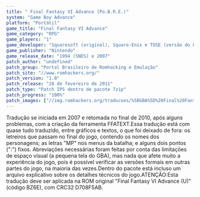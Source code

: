 ```yaml
---
title: " Final Fantasy VI Advance (Po.B.R.E.)"
system: "Game Boy Advance"
platform: "Portátil"
game_title: "Final Fantasy VI Advance"
game_category: "RPG"
game_players: "1"
game_developer: "Squaresoft (original), Square-Enix e TOSE (versão do GBA)"
game_publisher: "Nintendo"
game_release_date: "1994 (SNES) e 2007"
patch_author: "undefined"
patch_group: "Portal Brasileiro de Romhacking e Emulação"
patch_site: "//www.romhackers.org/"
patch_version: "1.0"
patch_release: "28 de fevereiro de 2011"
patch_type: "Patch IPS dentro de pacote 7zip"
patch_progress: "100%"
patch_images: ["//img.romhackers.org/traducoes/%5BGBA%5D%20Final%20Fantasy%20VI%20Advance%20-%20Po.B.R.E.%20-%201.png","//img.romhackers.org/traducoes/%5BGBA%5D%20Final%20Fantasy%20VI%20Advance%20-%20Po.B.R.E.%20-%202.png","//img.romhackers.org/traducoes/%5BGBA%5D%20Final%20Fantasy%20VI%20Advance%20-%20Po.B.R.E.%20-%203.png"]
---
```

Tradução se iniciada em 2007 e retomada no final de 2010, após alguns problemas, com a criação da ferramenta FFATEXT.Essa tradução está com quase tudo traduzido, entre gráficos e textos, o que foi deixado de fora: os letreiros que passam no final do jogo, contendo os nomes dos personagens; as letras "MP" nos menus da batalha; e alguns dois pontos (":") fixos. Abreviações necessárias foram feitas por conta das limitações de espaço visual (a pequena tela do GBA), mas nada que afete muito a experiência do jogo, pois é possível verificar as versões formais em outras partes do jogo, na maioria das vezes.Dentro do pacote está incluso um arquivo explicativo sobre os detalhes técnicos do jogo.ATENÇÃO:Esta tradução deve ser aplicada na ROM original "Final Fantasy VI Advance (U)" (código BZ6E), com CRC32 D708F5AB.